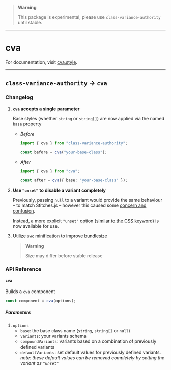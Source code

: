 > **Warning**
>
> This package is experimental, please use `class-variance-authority` until stable.

---

# cva

For documentation, visit [cva.style](https://cva.style).

---

## `class-variance-authority` → `cva`

### Changelog

1. **`cva` accepts a single parameter**

   Base styles (whether `string` or `string[]`) are now applied via the named `base` property

   - _Before_

     ```ts
     import { cva } from "class-variance-authority";

     const before = cva("your-base-class");
     ```

   - _After_

     ```ts
     import { cva } from "cva";

     const after = cva({ base: "your-base-class" });
     ```

2. **Use `"unset"` to disable a variant completely**

   Previously, passing `null` to a variant would provide the same behaviour – to match Stitches.js – however this caused some [concern and confusion](https://github.com/joe-bell/cva/discussions/97).

   Instead, a more explicit `"unset"` option ([similar to the CSS keyword](https://developer.mozilla.org/en-US/docs/Web/CSS/unset)) is now available for use.

3. Utilize `swc` minification to improve bundlesize

   > **Warning**
   >
   > Size may differ before stable release

### API Reference

#### `cva`

Builds a `cva` component

```ts
const component = cva(options);
```

##### Parameters

1. `options`
   - `base`: the base class name (`string`, `string[]` or `null`)
   - `variants`: your variants schema
   - `compoundVariants`: variants based on a combination of previously defined variants
   - `defaultVariants`: set default values for previously defined variants.  
     _note: these default values can be removed completely by setting the variant as `"unset"`_

